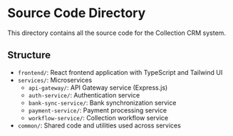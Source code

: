# Source Code Directory

This directory contains all the source code for the Collection CRM system.

## Structure

- `frontend/`: React frontend application with TypeScript and Tailwind UI
- `services/`: Microservices
  - `api-gateway/`: API Gateway service (Express.js)
  - `auth-service/`: Authentication service
  - `bank-sync-service/`: Bank synchronization service
  - `payment-service/`: Payment processing service
  - `workflow-service/`: Collection workflow service
- `common/`: Shared code and utilities used across services